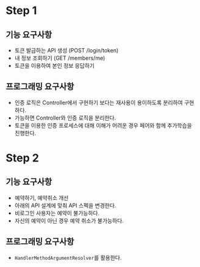 # Step 1

## 기능 요구사항
- 토큰 발급하는 API 생성 (POST /login/token)
- 내 정보 조회하기 (GET /members/me)
- 토큰을 이용하여 본인 정보 응답하기

## 프로그래밍 요구사항
- 인증 로직은 Controller에서 구현하기 보다는 재사용이 용이하도록 분리하여 구현하다.
- 가능하면 Controller와 인증 로직을 분리한다.
- 토큰을 이용한 인증 프로세스에 대해 이해가 어려운 경우 페어와 함께 추가학습을 진행한다.


# Step 2

## 기능 요구사항
- 예약하기, 예약취소 개선
- 아래의 API 설계에 맞춰 API 스펙을 변경한다.
- 비로그인 사용자는 예약이 불가능하다.
- 자신의 예약이 아닌 경우 예약 취소가 불가능하다.

## 프로그래밍 요구사항
- `HandlerMethodArgumentResolver`를 활용한다.